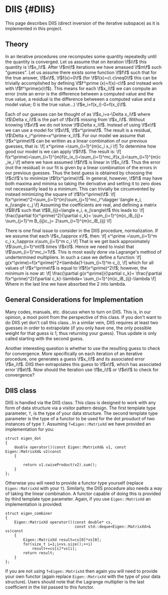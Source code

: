 DIIS                                                                {#DIIS}
====

This page describes DIIS (direct inversion of the iterative subspace) as it is
implemented in this project.

## Theory

In an iterative procedures one recomputes some quantity repeatedly until
the quantity is converged.  Let us assume that on iteration \f$i\f$ this
quantity is \f$x_i\f$.  After \f$m\f$ iterations we have amassed \f$m\f$ such
"guesses".  Let us assume there exists some function \f$f\f$ such that for the
true answer, \f$x\f$, \f$f(x)=0\f$ (for \f$f(x)=c\ c\neq0\f$ this can be
trivially accomplished by defining \f$f^\prime (x)=f(x)-c\f$ and instead work
with \f$f^\prime(x)\f$).  This means for each \f$x_i\f$ we can compute an error
(note an error is the difference between a computed value and the true value, a
residual is the difference betweeen a computed value and a model value; 0 is the
true value...)  \f$e_i=f(x_i)-0=f(x_i)\f$.

Each of our guesses can be thought of as \f$x_i=x-\Delta x_i\f$ where
\f$\Delta x_i\f$ is the part of \f$x\f$ missing from \f$x_i\f$.  Without knowing
\f$x\f$ we do not know \f$\Delta x_i\f$.  Instead of using \f$x\f$ we can use a
model for \f$x\f$, \f$x^\prime\f$.  The result is a residual,
\f$\Delta x_i^\prime=x^\prime-x_i\f$. For our model we assume that
\f$x^\prime\f$ can be written as a linear combination of our previous guesses,
that is:
\f[
x^\prime =\sum_{i=1}^{m}c_i x_i
\f]
To determine how good our model is we can apply \f$f\f$.  The result is:
\f[
f(x^\prime)=\sum_{i=1}^{m}f(c_ix_i)=\sum_{i=1}^mc_if(x_i)=\sum_{i=1}^{m}c_ie_i
\f]
where we have assumed \f$f\f$ is linear in \f$x_i\f$.  Thus the error (not the
residual) in our fit is given by a linear combination of the errors in our
previous guesses.  Thus the best guess is obtained by choosing the \f$c\f$'s to
minimize \f$f(x^\prime)\f$.  In general, however, \f$f\$ may have both maxima
and minima so taking the derivative and setting it to zero does not necessarilly
lead to a minimum.  This can trivially be circumvented by instead minimizing the
square of \f$f(x^\prime)\f$:
\f[
f(x^\prime)^2=\sum_{i=1}^{m}\sum_{j=1}^mc_i^\dagger \langle e_i, e_j\rangle c_j
\f]
Assuming the coefficients are real, and defining a matrix \f$B\f$ such that
\f$B_{ij}=\langle e_i, e_j\rangle\f$ this leads to:
\f[
\frac{\partial f(x^\prime)^2}{\partial c_k}=
   \sum_{i=1}^{m}c_iB_{ij}+
   \sum_{j=1}^m B_{ij}c_j=
   2\sum_{i=1}^{m}c_iB_{ij}
\f]

There is one final issue to consider in the DIIS procedure, normalization.  If
we assume that each \f$x_i\approx x\f$, then:
\f[
x^\prime =\sum_{i=1}^m c_i x_i\approx x\sum_{i=1}^m c_i
\f]
That is we get back approximately \f$\sum_{i=1}^m\f$ times \f$x\f$.  Hence we
need to insist that \f$\sum_{i=1}^mc_i=1\f$.  This is most easily done via
Lagrange's method of undertermined multipliers.  In such a case we define a
function:
\f[
g(x^\prime)=f(x^\prime)^2+\lambda(1-\sum_{i=1}^m c_i),
\f]
which for all values of \f$x^\prime\f$ is equal to \f$f(x^\prime)^2\f$; however,
the minimum is now at:
\f[
\frac{\partial g(x^\prime)}{\partial c_k}=
\frac{\partial f(x^\prime)^2}{\partial c_k}-\lambda=
\sum_{i=1}^{m}c_iB_{ij}-\lambda
\f]
Where in the last line we have absorbed the 2 into lambda.

## General Considerations for Implementation

Many codes, manuals, etc. discuss when to turn on DIIS.  This is, in our
opinion, a moot point from the perspective of this class.  If you don't want to
do DIIS yet don't call this class...In a similar vein, DIIS requires at least
two guesses in order to extrapolate (if you only have one, the only possible
weight for that guess is 1, thus returning your guess).  Thus update is only
called starting with the second guess.

Another interesting question is whether to use the resulting guess to check for
convergence.  More specifically on each iteration of an iterative procedure, one
generates a guess \f$x_i\f$ and its associated error \f$e_i\f$.  DIIS then
extrapolates this guess to \f$x\f$, which has associated error \f$e\f$.  Now
should the iteration use \f$e_i\f$ or \f$e\f$ to check for convergence?

## DIIS class

DIIS is handled via the DIIS class.  This class is designed to work with any
form of data structure via a visitor pattern design.  The first template type
parameter, `T`, is the type of your data structure.  The second template type
parameter is the type of a functor to be used for the dot prouduct of two
instances of type `T`.  Assuming `T=Eigen::MatrixXd` we have provided an
implementation for you:
~~~{.cpp}
struct eigen_dot
{
    double operator()(const Eigen::MatrixXd& v1, const Eigen::MatrixXd& v2)const
    {

        return v1.cwiseProduct(v2).sum();
    }
};
~~~
Otherwise you will need to provide a functor type yourself (replace
`Eigen::MatrixXd` with your `T`).  Similarly, the DIIS procedure also needs
a way of taking the linear combination.  A functor capable of doing this is
provided by third template type parameter.  Again, if you use `Eigen::MatrixXd`
an implementation is provided:
~~~{.cpp}
struct eigen_combiner
{
    Eigen::MatrixXd operator()(const double* cs,
                               const std::deque<Eigen::MatrixXd>& vs)const
    {
        Eigen::MatrixXd result=cs[0]*vs[0];
        for(size_t i=1;i<vs.size();++i)
            result+=cs[i]*vs[i];
        return result;
    }
};
~~~
If you are not using `T=Eigen::MatrixXd` then again you will need to provide
your own functor (again replace `Eigen::MatrixXd` with the type of your data
structure).  Users should note that the Lagrange multiplier is the last
coefficient in the list passed to this functor.
